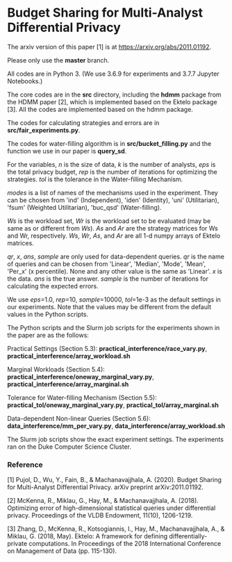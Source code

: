 # Budget Sharing for Multi-Analyst Differential Privacy

The arxiv version of this paper [1] is at https://arxiv.org/abs/2011.01192.

Please only use the **master** branch.

All codes are in Python 3. (We use 3.6.9 for experiments and 3.7.7 Jupyter Notebooks.)

The core codes are in the **src** directory, including the **hdmm** package from the HDMM paper [2], which is implemented based on the Ektelo package [3]. All the codes are implemented based on the hdmm package.

The codes for calculating strategies and errors are in **src/fair_experiments.py**.

The codes for water-filling algorithm is in **src/bucket_filling.py** and the function we use in our paper is **query_sd**.

For the variables, *n* is the size of data, *k* is the number of analysts, *eps* is the total privacy budget, *rep* is the number of iterations for optimizing the strategies. *tol* is the tolerance in the Water-filling Mechanism.

*modes* is a list of names of the mechanisms used in the experiment. They can be chosen from 'ind' (Independent), 'iden' (Identity), 'uni' (Utilitarian), 'fsum' (Weighted Utilitarian), 'buc_qsd' (Water-filling).

*Ws* is the workload set, *Wr* is the workload set to be evaluated (may be same as or different from *Ws*). *As* and *Ar* are the strategy matrices for Ws and Wr, respectively. *Ws*, *Wr*, *As*, and *Ar* are all 1-d numpy arrays of Ektelo matrices.

*qr*, *x*, *ans*, *sample* are only used for data-dependent queries. *qr* is the name of queries and can be chosen from 'Linear', 'Median', 'Mode', 'Mean', 'Per_x' (x percentile). None and any other value is the same as 'Linear'. *x* is the data. *ans* is the true answer. *sample* is the number of iterations for calculating the expected errors.

We use *eps*=1.0, *rep*=10, *sample*=10000, *tol*=1e-3 as the default settings in our experiments. Note that the values may be different from the default values in the Python scripts.

The Python scripts and the Slurm job scripts for the experiments shown in the paper are as the follows:

Practical Settings (Section 5.3): **practical_interference/race_vary.py**, **practical_interference/array_workload.sh**

Marginal Workloads (Section 5.4): **practical_interference/oneway_marginal_vary.py**, **practical_interference/array_marginal.sh**

Tolerance for Water-filling Mechanism (Section 5.5): **practical_tol/oneway_marginal_vary.py**, **practical_tol/array_marginal.sh**

Data-dependent Non-linear Queries (Section 5.6): **data_interference/mm_per_vary.py**, **data_interference/array_workload.sh**

The Slurm job scripts show the exact experiment settings. The experiments ran on the Duke Computer Science Cluster.

### Reference
[1] Pujol, D., Wu, Y., Fain, B., & Machanavajjhala, A. (2020). Budget Sharing for Multi-Analyst Differential Privacy. arXiv preprint arXiv:2011.01192.

[2] McKenna, R., Miklau, G., Hay, M., & Machanavajjhala, A. (2018). Optimizing error of high-dimensional statistical queries under differential privacy. Proceedings of the VLDB Endowment, 11(10), 1206-1219.

[3] Zhang, D., McKenna, R., Kotsogiannis, I., Hay, M., Machanavajjhala, A., & Miklau, G. (2018, May). Ektelo: A framework for defining differentially-private computations. In Proceedings of the 2018 International Conference on Management of Data (pp. 115-130).
